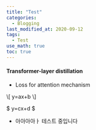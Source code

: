 ```yaml
---
title: "Test"
categories: 
  - Blogging
last_modified_at: 2020-09-12
tags:
  - Test
use_math: true
toc: true
---
```

#### Transformer-layer distillation

* Loss for attention mechanism


\\[ y=ax+b \\]


$
y=cx+d
$

* 아아아아ㅏ 테스트 중입니다 
